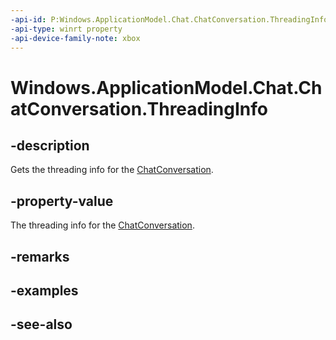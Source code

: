 ```yaml
---
-api-id: P:Windows.ApplicationModel.Chat.ChatConversation.ThreadingInfo
-api-type: winrt property
-api-device-family-note: xbox
---
```


<!-- Property syntax
public Windows.ApplicationModel.Chat.ChatConversationThreadingInfo ThreadingInfo { get; }
-->

# Windows.ApplicationModel.Chat.ChatConversation.ThreadingInfo

## -description
Gets the threading info for the [ChatConversation](chatconversation.md).

## -property-value
The threading info for the [ChatConversation](chatconversation.md).

## -remarks

## -examples

## -see-also
